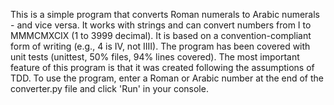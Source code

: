 This is a simple program that converts Roman numerals to Arabic numerals - and vice versa. It works with strings and can convert numbers from I to MMMCMXCIX (1 to 3999 decimal). It is based on a convention-compliant form of writing (e.g., 4 is IV, not IIII). The program has been covered with unit tests (unittest, 50% files, 94% lines covered). The most important feature of this program is that it was created following the assumptions of TDD.
To use the program, enter a Roman or Arabic number at the end of the converter.py file and click 'Run' in your console.